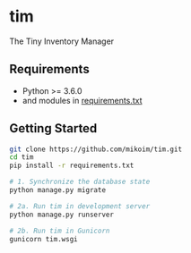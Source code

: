 # tim
The Tiny Inventory Manager

## Requirements
- Python >= 3.6.0
- and modules in [requirements.txt](requirements.txt)

## Getting Started
```bash
git clone https://github.com/mikoim/tim.git
cd tim
pip install -r requirements.txt

# 1. Synchronize the database state
python manage.py migrate

# 2a. Run tim in development server
python manage.py runserver

# 2b. Run tim in Gunicorn
gunicorn tim.wsgi
```
